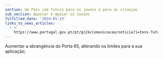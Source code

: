```yaml
---
section: Um País com futuro para os jovens e para as crianças
sub_section: Apostar e Apoiar os Jovens
fulfilled_date: '2024-05-23'
links_to_news_articles:
  - >-
    https://www.portugal.gov.pt/pt/gc24/comunicacao/noticia?i=tens-futuro-em-portugal-medidas-para-a-juventude
---
```


Aumentar a abrangência do Porta 65, alterando os limites para a sua aplicação;
